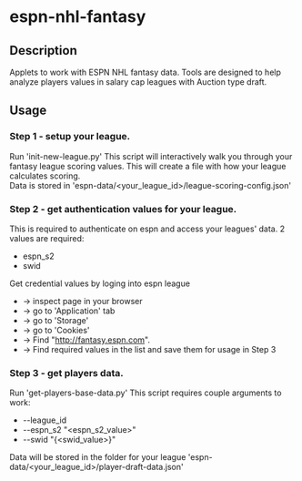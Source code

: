 # espn-nhl-fantasy
## Description
Applets to work with ESPN NHL fantasy data. Tools are designed to help analyze players values in salary cap leagues with Auction type draft.

## Usage

### Step 1 - setup your league.
Run 'init-new-league.py'
This script will interactively walk you through your fantasy league scoring values. 
This will create a file with how your league calculates scoring.<br>
Data is stored in 'espn-data/<your_league_id>/league-scoring-config.json'

### Step 2 - get authentication values for your league.
This is required to authenticate on espn and access your leagues' data. 2 values are required:
- espn_s2  
- swid

Get credential values by loging into espn league 
- -> inspect page in your browser
- -> go to 'Application' tab 
- -> go to 'Storage' 
- -> go to 'Cookies' 
- -> Find "http://fantasy.espn.com".
- -> Find required values in the list and save them for usage in Step 3

### Step 3 - get players data.
Run 'get-players-base-data.py'
This script requires couple arguments to work:
- --league_id <your-league-id>
- --espn_s2 "<espn_s2_value>"  
- --swid "{<swid_value>}"

Data will be stored in the folder for your league 'espn-data/<your_league_id>/player-draft-data.json'